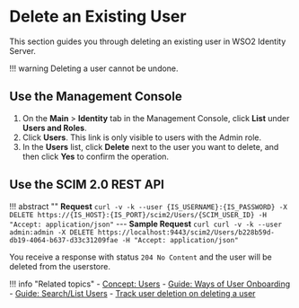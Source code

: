 # Delete an Existing User 

This section guides you through deleting an existing user in WSO2 Identity Server.

!!! warning 
	Deleting a user cannot be undone.

## Use the Management Console 

1.  On the **Main** > **Identity** tab in the Management Console, click **List** under
    **Users and Roles**.  
2.  Click **Users**. This link is only visible to users with the Admin
    role.  
3.  In the **Users** list, click **Delete** next to the user you want to
    delete, and then click **Yes** to confirm the operation.

## Use the SCIM 2.0 REST API

!!! abstract ""
    **Request**
    ```
    curl -v -k --user {IS_USERNAME}:{IS_PASSWORD} -X DELETE https://{IS_HOST}:{IS_PORT}/scim2/Users/{SCIM_USER_ID} -H "Accept: application/json"
    ```
    ---
     **Sample Request**
    ```curl
    curl -v -k --user admin:admin -X DELETE https://localhost:9443/scim2/Users/b228b59d-db19-4064-b637-d33c31209fae -H "Accept: application/json"
    ```

You receive a response with status `204 No Content` and the user will be deleted from the userstore.
    
!!! info "Related topics"
    - [Concept: Users]({{base_path}}/references/concepts/user-management/users)
    - [Guide: Ways of User Onboarding]({{base_path}}/guides/identity-lifecycles/onboard-overview)
    - [Guide: Search/List Users]({{base_path}}/guides/identity-lifecycles/search-users)
    - [Track user deletion on deleting a user]({{base_path}}/guides/identity-lifecycles/track-deletion)
